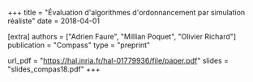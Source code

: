 +++
title = "Évaluation d'algorithmes d'ordonnancement par simulation réaliste"
date = 2018-04-01

[extra]
authors = ["Adrien Faure", "Millian Poquet", "Olivier Richard"]
publication = "Compass"
type = "preprint"

url_pdf = "https://hal.inria.fr/hal-01779936/file/paper.pdf"
slides = "slides_compas18.pdf"
+++

